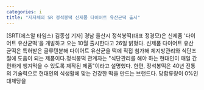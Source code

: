 ```yaml
---
categories: i
title: "지자체의 SR 정석봉떡 신제품 다이어트 유산균떡 출시"
---
```

[SRT(에스알 타임스) 김종섭 기자] 경남 울산시 정석봉떡(대표 정경모)은 신제품 &#39;다이어트 유산균떡&#39;을 개발하고 오는 10월 출시한다고 26일 밝혔다. 신제품 다이어트 유산균떡은 특허받은 글루텐분해 다이어트 유산균을 떡에 직접 첨가해 체지방관리와 식단조절에 도움이 되는 제품이다.정석봉떡 관계자는 "식단관리를 해야 하는 현대인이 매일 간편하게 챙겨먹을 수 있도록 제작된 제품"이라고 설명했다. 한편, 정석봉떡은 40년 전통의 기술력으로 현대인의 식생활에 맞는 건강한 떡을 만드는 브랜드다. 당함류량이 0%인 대체당을